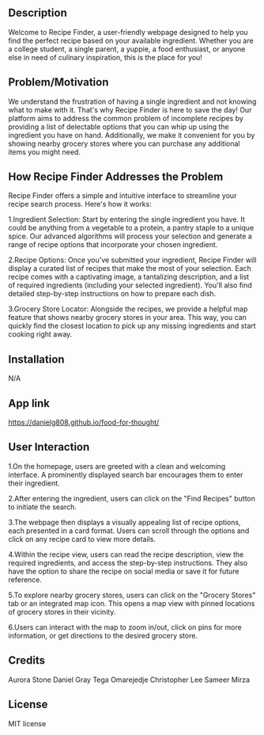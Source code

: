 ## Description

Welcome to Recipe Finder, a user-friendly webpage designed to help you find the perfect recipe based on your available ingredient. Whether you are a college student, a single parent, a yuppie, a food enthusiast, or anyone else in need of culinary inspiration, this is the place for you!

## Problem/Motivation

We understand the frustration of having a single ingredient and not knowing what to make with it. That's why Recipe Finder is here to save the day! Our platform aims to address the common problem of incomplete recipes by providing a list of delectable options that you can whip up using the ingredient you have on hand. Additionally, we make it convenient for you by showing nearby grocery stores where you can purchase any additional items you might need.

## How Recipe Finder Addresses the Problem

Recipe Finder offers a simple and intuitive interface to streamline your recipe search process. Here's how it works:

1.Ingredient Selection: Start by entering the single ingredient you have. It could be anything from a vegetable to a protein, a pantry staple to a unique spice. Our advanced algorithms will process your selection and generate a range of recipe options that incorporate your chosen ingredient.

2.Recipe Options: Once you've submitted your ingredient, Recipe Finder will display a curated list of recipes that make the most of your selection. Each recipe comes with a captivating image, a tantalizing description, and a list of required ingredients (including your selected ingredient). You'll also find detailed step-by-step instructions on how to prepare each dish.

3.Grocery Store Locator: Alongside the recipes, we provide a helpful map feature that shows nearby grocery stores in your area. This way, you can quickly find the closest location to pick up any missing ingredients and start cooking right away.

## Installation

N/A

## App link

https://danielg808.github.io/food-for-thought/

## User Interaction

1.On the homepage, users are greeted with a clean and welcoming interface. A prominently displayed search bar encourages them to enter their ingredient.

2.After entering the ingredient, users can click on the "Find Recipes" button to initiate the search.

3.The webpage then displays a visually appealing list of recipe options, each presented in a card format. Users can scroll through the options and click on any recipe card to view more details.

4.Within the recipe view, users can read the recipe description, view the required ingredients, and access the step-by-step instructions. They also have the option to share the recipe on social media or save it for future reference.

5.To explore nearby grocery stores, users can click on the "Grocery Stores" tab or an integrated map icon. This opens a map view with pinned locations of grocery stores in their vicinity.

6.Users can interact with the map to zoom in/out, click on pins for more information, or get directions to the desired grocery store.

## Credits

Aurora Stone
Daniel Gray
Tega Omarejedje
Christopher Lee
Sameer Mirza

## License

MIT license
